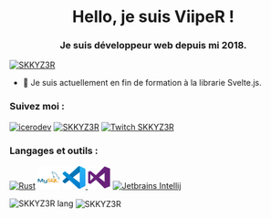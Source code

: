 <h1 align="center">Hello, je suis ViipeR !</h1>

<h3 align="center">Je suis développeur web depuis mi 2018.</h3>

<p align="left"> <a href="https://twitter.com/ViiiiipeR_RL" target="blank"><img src="https://img.shields.io/twitter/follow/ViiiiipeR_RL?logo=twitter&style=for-the-badge" alt="SKKYZ3R" /></a> </p>

- 🌱 Je suis actuellement en fin de formation à la librarie Svelte.js.

<h3 align="left">Suivez moi :</h3>

<p align="left">
    <a href="https://twitter.com/ViiiiipeR_RL" target="blank"><img align="center" src="https://cdn.icon-icons.com/icons2/122/PNG/512/twitter_socialnetwork_20007.png" alt="icerodev" height="40" /></a> <a href="https://discord.com/users/518113582110605326" target="blank"><img align="center" src="https://cdn.icon-icons.com/icons2/2108/PNG/512/discord_icon_130958.png" alt="SKKYZ3R" height="40" /></a> <a href="https://www.twitch.tv/viiiiiper_rl" target="blank"><img align="center" src="https://cdn.icon-icons.com/icons2/2407/PNG/512/twitch_icon_146123.png" alt="Twitch SKKYZ3R" height="40" /></a>
</p>

<h3>Langages et outils :</h3>

<p><a href="https://doc.rust-lang.org/stable/book/" target="_blank"> <img src="https://external-content.duckduckgo.com/iu/?u=https%3A%2F%2Fblog.guillaume-gomez.fr%2Fblog%2Frust-logo.png&f=1&nofb=1" alt="Rust" width="40" height="40"/></a> <a href="https://www.mysql.com/" target="_blank"> <img src="https://raw.githubusercontent.com/devicons/devicon/master/icons/mysql/mysql-original-wordmark.svg" alt="mysql" width="40" height="40"/></a> <a href="https://code.visualstudio.com/" target="_blank"> <img src="https://raw.githubusercontent.com/devicons/devicon/master/icons/vscode/vscode-original.svg" alt="Visual Studio Code" width="40" height="40"/></a><a href="https://visualstudio.com/" target="_blank"> <img src="https://raw.githubusercontent.com/devicons/devicon/master/icons/visualstudio/visualstudio-plain.svg" alt="Visual Studio" width="40" height="40"/></a> <a href="https://www.jetbrains.com/idea/"><img src="https://cdn.imgbin.com/7/4/21/imgbin-intellij-idea-integrated-development-environment-computer-software-jetbrains-java-others-rKPEa4icyZfFTqLfz73wKvfBn.jpg" alt="Jetbrains Intellij" width="40" height="40"></a></p>

<p><img align="left" src="https://github-readme-stats.vercel.app/api/top-langs/?username=ItsMeSKKYZ3R&theme=radical&langs_count=3&count_private=true&locale=fr" alt="SKKYZ3R lang" /></p>

<p>&nbsp;<img align="center" src="https://github-readme-stats.vercel.app/api?username=ItsMeSKKYZ3R&theme=radical&show_icons=true&locale=fr&count_private=true" alt="SKKYZ3R" /></p>
